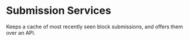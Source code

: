 # Submission Services

Keeps a cache of most recently seen block submissions, and offers them over an API.
